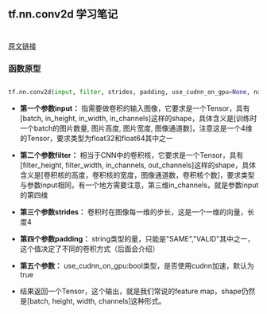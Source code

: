 ## tf.nn.conv2d 学习笔记 <h1>
[原文链接](https://www.cnblogs.com/qggg/p/6832342.html)
### 函数原型 <h2>
```python
tf.nn.conv2d(input, filter, strides, padding, use_cudnn_on_gpu=None, name=None)
```

- **第一个参数input：** 指需要做卷积的输入图像，它要求是一个Tensor，具有[batch, in_height, in_width, in_channels]这样的shape，具体含义是[训练时一个batch的图片数量, 图片高度, 图片宽度, 图像通道数]，注意这是一个4维的Tensor，要求类型为float32和float64其中之一

- **第二个参数filter：** 相当于CNN中的卷积核，它要求是一个Tensor，具有[filter_height, filter_width, in_channels, out_channels]这样的shape，具体含义是[卷积核的高度，卷积核的宽度，图像通道数，卷积核个数]，要求类型与参数input相同，有一个地方需要注意，第三维in_channels，就是参数input的第四维

- **第三个参数strides：** 卷积时在图像每一维的步长，这是一个一维的向量，长度4

- **第四个参数padding：** string类型的量，只能是"SAME","VALID"其中之一，这个值决定了不同的卷积方式（后面会介绍）

- **第五个参数：** use_cudnn_on_gpu:bool类型，是否使用cudnn加速，默认为true

- 结果返回一个Tensor，这个输出，就是我们常说的feature map，shape仍然是[batch, height, width, channels]这种形式。

